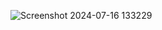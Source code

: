 ![Screenshot 2024-07-16 133229](https://github.com/user-attachments/assets/175d003b-e1d3-4fd0-b22f-a06d3304c72b)
